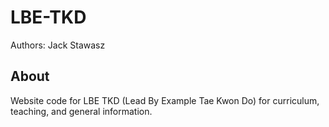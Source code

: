 # LBE-TKD

Authors: Jack Stawasz

## About

Website code for LBE TKD (Lead By Example Tae Kwon Do) for curriculum, teaching, and general information.
